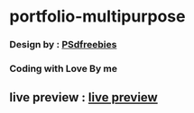 # portfolio-multipurpose
### Design by : [PSdfreebies](https://psdfreebies.com/psd/multipurpose-portfolio-website-template-free-psd/)
### Coding with Love By me 
## live preview : [live preview](https://elhoussnimed.github.io/portfolio-multipurpose/)
